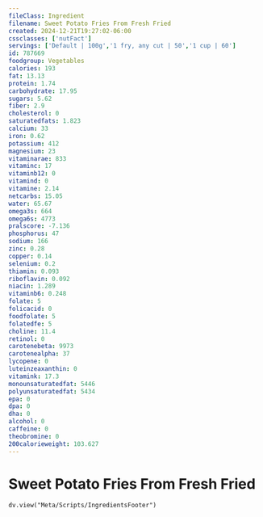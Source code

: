 ```yaml
---
fileClass: Ingredient
filename: Sweet Potato Fries From Fresh Fried
created: 2024-12-21T19:27:02-06:00
cssclasses: ['nutFact']
servings: ['Default | 100g','1 fry, any cut | 50','1 cup | 60']
id: 787669
foodgroup: Vegetables
calories: 193
fat: 13.13
protein: 1.74
carbohydrate: 17.95
sugars: 5.62
fiber: 2.9
cholesterol: 0
saturatedfats: 1.823
calcium: 33
iron: 0.62
potassium: 412
magnesium: 23
vitaminarae: 833
vitaminc: 17
vitaminb12: 0
vitamind: 0
vitamine: 2.14
netcarbs: 15.05
water: 65.67
omega3s: 664
omega6s: 4773
pralscore: -7.136
phosphorus: 47
sodium: 166
zinc: 0.28
copper: 0.14
selenium: 0.2
thiamin: 0.093
riboflavin: 0.092
niacin: 1.289
vitaminb6: 0.248
folate: 5
folicacid: 0
foodfolate: 5
folatedfe: 5
choline: 11.4
retinol: 0
carotenebeta: 9973
carotenealpha: 37
lycopene: 0
luteinzeaxanthin: 0
vitamink: 17.3
monounsaturatedfat: 5446
polyunsaturatedfat: 5434
epa: 0
dpa: 0
dha: 0
alcohol: 0
caffeine: 0
theobromine: 0
200calorieweight: 103.627
---
```


# Sweet Potato Fries From Fresh Fried

```dataviewjs
dv.view("Meta/Scripts/IngredientsFooter")
```